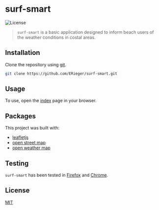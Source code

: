 # surf-smart

![License](https://img.shields.io/github/license/ERieger/surf-smart)

> `surf-smart` is a basic application designed to inform beach users of the weather conditions in costal areas.

## Installation

Clone the repository using [git](https://git-scm.com/).

```sh
git clone https://github.com/ERieger/surf-smart.git
```

## Usage

To use, open the [index](index.html) page in your browser.

## Packages

This project was built with:

-   [leafletjs](https://leafletjs.com/)
-   [open street map](https://www.openstreetmap.org/)
-   [open weather map](https://openweathermap.org/)

## Testing

`surf-smart` has been tested in [Firefox](https://www.mozilla.org/en-US/firefox/new/) and [Chrome](https://www.google.com/intl/en_au/chrome/).

## License

[MIT](LICENSE)
